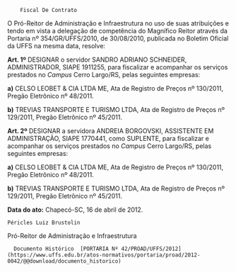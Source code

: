         Fiscal De Contrato  

O Pró-Reitor de Administração e Infraestrutura no uso de suas atribuições e tendo em vista a delegação de competência do Magnífico Reitor através da Portaria nº 354/GR/UFFS/2010, de 30/08/2010, publicada no Boletim Oficial da UFFS na mesma data, resolve:

 **Art. 1º** DESIGNAR o servidor SANDRO ADRIANO SCHNEIDER, ADMINISTRADOR, SIAPE 1911255, para fiscalizar e acompanhar os serviços prestados no *Campus* Cerro Largo/RS, pelas seguintes empresas:

 **a)** CELSO LEOBET & CIA LTDA ME, Ata de Registro de Preços nº 130/2011, Pregão Eletrônico nº 48/2011.

 **b)** TREVIAS TRANSPORTE E TURISMO LTDA, Ata de Registro de Preços nº 129/2011, Pregão Eletrônico nº 45/2011.

 **Art. 2º** DESIGNAR a servidora ANDREIA BORGOVSKI, ASSISTENTE EM ADMINISTRAÇÃO, SIAPE 1770441, como SUPLENTE, para fiscalizar e acompanhar os serviços prestados no *Campus* Cerro Largo/RS, pelas seguintes empresas:

 **a)** CELSO LEOBET & CIA LTDA ME, Ata de Registro de Preços nº 130/2011, Pregão Eletrônico nº 48/2011.

 **b)** TREVIAS TRANSPORTE E TURISMO LTDA, Ata de Registro de Preços nº 129/2011, Pregão Eletrônico nº 45/2011.

  

   **Data do ato:** Chapecó-SC, 16 de abril de 2012.   
 

    Péricles Luiz Brustolin   
 Pró-Reitor de Administração e Infraestrutura 

      Documento Histórico  [PORTARIA Nº 42/PROAD/UFFS/2012](https://www.uffs.edu.br/atos-normativos/portaria/proad/2012-0042/@@download/documento_historico)     
      